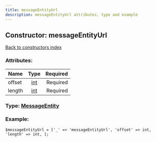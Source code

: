 ```yaml
---
title: messageEntityUrl
description: messageEntityUrl attributes, type and example
---
```

## Constructor: messageEntityUrl  
[Back to constructors index](index.md)



### Attributes:

| Name     |    Type       | Required |
|----------|:-------------:|---------:|
|offset|[int](../types/int.md) | Required|
|length|[int](../types/int.md) | Required|



### Type: [MessageEntity](../types/MessageEntity.md)


### Example:

```
$messageEntityUrl = ['_' => 'messageEntityUrl', 'offset' => int, 'length' => int, ];
```  

